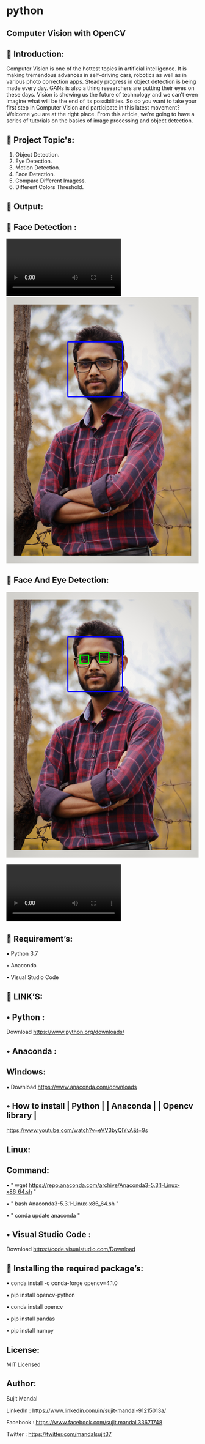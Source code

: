 # python
Computer Vision with OpenCV
---------------------------

 Introduction:
---------------
Computer Vision is one of the hottest topics in artificial intelligence. It is making tremendous advances in self-driving cars, robotics as well as in various photo correction apps. Steady progress in object detection is being made every day. GANs is also a thing researchers are putting their eyes on these days. Vision is showing us the future of technology and we can’t even imagine what will be the end of its possibilities.
So do you want to take your first step in Computer Vision and participate in this latest movement? Welcome you are at the right place. From this article, we’re going to have a series of tutorials on the basics of image processing and object detection.

 Project Topic's:
------------------

1. Object Detection.
2. Eye Detection.
3. Motion Detection.
4. Face Detection.
5. Compare Different Imagess.
6. Different Colors Threshold.

 Output:
---------
 Face Detection :
------------------
![](https://github.com/sujitmandal/opencv-with-python/blob/master/Cars%20Detection/cars.mp4)
 ![](https://github.com/sujitmandal/opencv-with-python/blob/master/Output/Face.png)
 
 Face And Eye Detection:
-------------------------
 ![](https://github.com/sujitmandal/opencv-with-python/blob/master/Output/Face%20and%20Eye.png)



 ![](https://github.com/sujitmandal/opencv-with-python/blob/master/Output/ObjectMotionDetection.mp4)

 Requirement’s:
-----------------

• Python 3.7

• Anaconda

• Visual Studio Code

 LINK’S:
---------

• Python : 
----------
Download https://www.python.org/downloads/

• Anaconda : 
------------
Windows:
-------
• Download https://www.anaconda.com/downloads


• How to install | Python | | Anaconda | | Opencv library |
------------------------------------------------------------

 https://www.youtube.com/watch?v=eVV3byQlYvA&t=9s

Linux:
------
Command:
-------
• " wget https://repo.anaconda.com/archive/Anaconda3-5.3.1-Linux-x86_64.sh "

• " bash Anaconda3-5.3.1-Linux-x86_64.sh "

• " conda update anaconda "

• Visual Studio Code :
----------------------
Download https://code.visualstudio.com/Download

 Installing the required package’s:
-------------------------------------
• conda install -c conda-forge opencv=4.1.0

•	pip install opencv-python

•	conda install opencv

•	pip install pandas

•	pip install numpy

License:
--------
MIT Licensed

Author:
-------
Sujit Mandal

LinkedIn : https://www.linkedin.com/in/sujit-mandal-91215013a/

Facebook : https://www.facebook.com/sujit.mandal.33671748

Twitter : https://twitter.com/mandalsujit37
